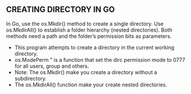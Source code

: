 ## CREATING DIRECTORY IN GO

In Go, use the os.Mkdir() method to create a single directory. Use 
os.MkdirAll() to establish a folder hierarchy (nested directories). Both 
methods need a path and the folder’s permission bits as parameters.

- This program attempts to create a directory in the current working directory.
- os.ModePerm " is a function that set the dirc permission mode to 0777 for all users, group and others.
- Note: The os.Mkdir() make you create a directory without a subdirectory.
- The os.MkdirAll() function make your create nested directories.
